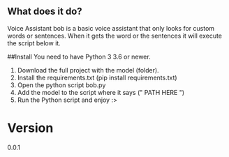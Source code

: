 ## What does it do?

Voice Assistant bob is a basic voice assistant that only looks for custom words or sentences. When it gets the word or the sentences it will execute the script below it.



##Install
You need to have Python 3  3.6 or newer.

1. Download the full project with the model (folder).
2. Install the requirements.txt (pip install requirements.txt)
3. Open the python script bob.py
4. Add the model to the script where it says (" PATH HERE   ")
5. Run the Python script and enjoy :>


# Version
0.0.1
